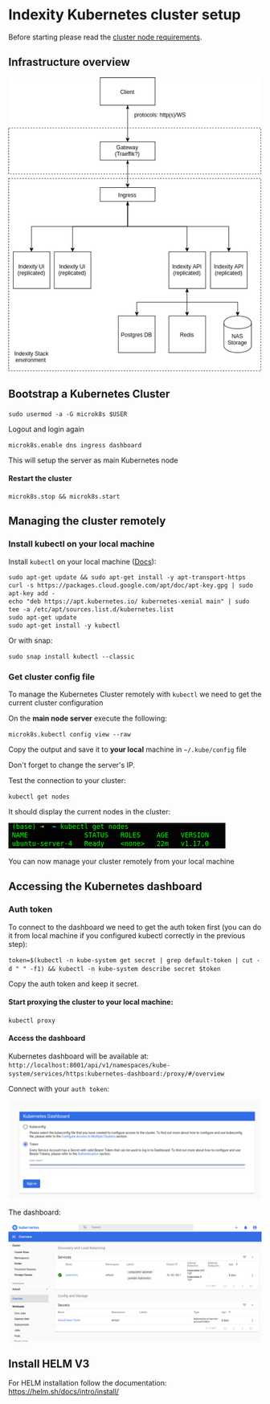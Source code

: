 # Indexity Kubernetes cluster setup

Before starting please read the [cluster node requirements](CLUSTER_NODE_REQUIREMENTS.md).

## Infrastructure overview

![](assets/IndexityStack.png)

## Bootstrap a Kubernetes Cluster

`sudo usermod -a -G microk8s $USER`

Logout and login again

`microk8s.enable dns ingress dashboard`

This will setup the server as main Kubernetes node

#### Restart the cluster

```shell script
microk8s.stop && microk8s.start
```

## Managing the cluster remotely

### Install kubectl on your local machine

Install `kubectl` on your local
machine ([Docs](https://v1-13.docs.kubernetes.io/docs/tasks/tools/install-kubectl/#install-kubectl)):

```shell script 
sudo apt-get update && sudo apt-get install -y apt-transport-https
curl -s https://packages.cloud.google.com/apt/doc/apt-key.gpg | sudo apt-key add -
echo "deb https://apt.kubernetes.io/ kubernetes-xenial main" | sudo tee -a /etc/apt/sources.list.d/kubernetes.list
sudo apt-get update
sudo apt-get install -y kubectl
```

Or with snap:

`sudo snap install kubectl --classic`

### Get cluster config file

To manage the Kubernetes Cluster remotely with `kubectl` we need to get the current cluster configuration

On the **main node server** execute the following:

`microk8s.kubectl config view --raw`

Copy the output and save it to **your local** machine in `~/.kube/config` file

Don't forget to change the server's IP.

Test the connection to your cluster:

`kubectl get nodes`

It should display the current nodes in the cluster:

![](assets/Selection_163.png)

You can now manage your cluster remotely from your local machine

## Accessing the Kubernetes dashboard

### Auth token

To connect to the dashboard we need to get the auth token first (you can do it from local machine if you configured
kubectl correctly in the previous step):

`token=$(kubectl -n kube-system get secret | grep default-token | cut -d " " -f1) && kubectl -n kube-system describe secret $token
`

Copy the auth token and keep it secret.

#### Start proxying the cluster to your local machine:

`kubectl proxy`

#### Access the dashboard

Kubernetes dashboard will be available at:
`http://localhost:8001/api/v1/namespaces/kube-system/services/https:kubernetes-dashboard:/proxy/#/overview`

Connect with your `auth token`:

![](assets/Selection_165.png)

The dashboard:

![](assets/Selection_166.png)

## Install HELM V3

For HELM installation follow the documentation: https://helm.sh/docs/intro/install/
